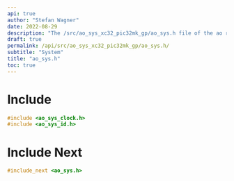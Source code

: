 ```yaml
---
api: true
author: "Stefan Wagner"
date: 2022-08-29
description: "The /src/ao_sys_xc32_pic32mk_gp/ao_sys.h file of the ao real-time operating system."
draft: true
permalink: /api/src/ao_sys_xc32_pic32mk_gp/ao_sys.h/
subtitle: "System"
title: "ao_sys.h"
toc: true
---
```


# Include

```c
#include <ao_sys_clock.h>
#include <ao_sys_id.h>
```

# Include Next

```c
#include_next <ao_sys.h>
```
